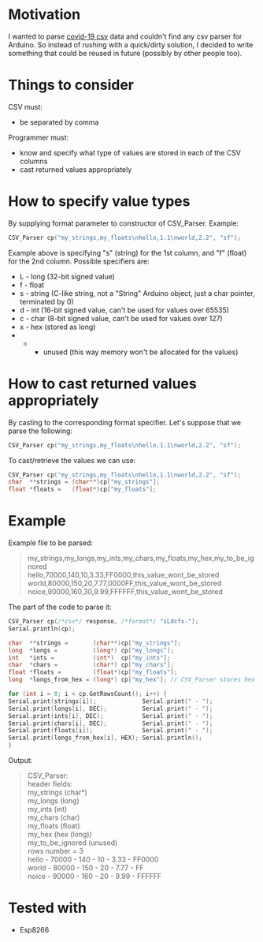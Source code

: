 # Motivation
I wanted to parse [covid-19 csv](https://github.com/tomwhite/covid-19-uk-data) data and couldn't find any csv parser for Arduino. So instead of rushing with a quick/dirty solution, I decided to write something that could be reused in future (possibly by other people too).  

# Things to consider  
CSV must:  
* be separated by comma  

Programmer must:  
* know and specify what type of values are stored in each of the CSV columns  
* cast returned values appropriately  
		  
# How to specify value types 
By supplying format parameter to constructor of CSV_Parser. Example:
```cpp
CSV_Parser cp("my_strings,my_floats\nhello,1.1\nworld,2.2", "sf");
```

Example above is specifying "s" (string) for the 1st column, and "f" (float) for the 2nd column. Possible specifiers are:  
* L - long (32-bit signed value)  
* f - float  
* s - string (C-like string, not a "String" Arduino object, just a char pointer, terminated by 0)  
* d - int (16-bit signed value, can't be used for values over 65535)  
* c - char (8-bit signed value, can't be used for values over 127)  
* x - hex (stored as long)  
* - - unused (this way memory won't be allocated for the values)  

# How to cast returned values appropriately
By casting to the corresponding format specifier. Let's suppose that we parse the following:
```cpp
CSV_Parser cp("my_strings,my_floats\nhello,1.1\nworld,2.2", "sf");
```

To cast/retrieve the values we can use:  
```cpp
CSV_Parser cp("my_strings,my_floats\nhello,1.1\nworld,2.2", "sf");
char  **strings = (char**)cp["my_strings"];
float *floats =   (float*)cp["my_floats"];
```


# Example
Example file to be parsed:     
> my_strings,my_longs,my_ints,my_chars,my_floats,my_hex,my_to_be_ignored  
> hello,70000,140,10,3.33,FF0000,this_value_wont_be_stored  
> world,80000,150,20,7.77,0000FF,this_value_wont_be_stored  
> noice,90000,160,30,9.99,FFFFFF,this_value_wont_be_stored   

The part of the code to parse it:  

```cpp
CSV_Parser cp(/*csv*/ response, /*format*/ "sLdcfx-");
Serial.println(cp);

char  **strings =       (char**)cp["my_strings"];
long  *longs =          (long*) cp["my_longs"];
int   *ints =           (int*)  cp["my_ints"];
char  *chars =          (char*) cp["my_chars"];
float *floats =         (float*)cp["my_floats"];
long  *longs_from_hex = (long*) cp["my_hex"]; // CSV_Parser stores hex as longs (casting to int* would point to wrong address when ints[ind] is used)

for (int i = 0; i < cp.GetRowsCount(); i++) {
Serial.print(strings[i]);             Serial.print(" - ");
Serial.print(longs[i], DEC);          Serial.print(" - ");
Serial.print(ints[i], DEC);           Serial.print(" - ");
Serial.print(chars[i], DEC);          Serial.print(" - ");
Serial.print(floats[i]);              Serial.print(" - ");
Serial.print(longs_from_hex[i], HEX); Serial.println();
}
```

Output:  
> CSV_Parser:  
>   header fields:  
>     my_strings (char*)  
>     my_longs (long)  
>     my_ints (int)  
>     my_chars (char)  
>     my_floats (float)  
>     my_hex (hex (long))  
>     my_to_be_ignored (unused)  
>   rows number = 3  
> hello - 70000 - 140 - 10 - 3.33 - FF0000  
> world - 80000 - 150 - 20 - 7.77 - FF  
> noice - 90000 - 160 - 20 - 9.99 - FFFFFF   
  
  
# Tested with 
- Esp8266  

